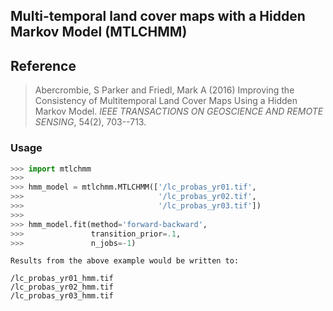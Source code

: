 Multi-temporal land cover maps with a Hidden Markov Model (MTLCHMM)
---

## Reference

> Abercrombie, S Parker and Friedl, Mark A (2016) Improving the Consistency of Multitemporal Land 
Cover Maps Using a Hidden Markov Model. _IEEE TRANSACTIONS ON GEOSCIENCE AND REMOTE SENSING_, 54(2), 703--713.

### Usage

```python
>>> import mtlchmm
>>>
>>> hmm_model = mtlchmm.MTLCHMM(['/lc_probas_yr01.tif', 
>>>                              '/lc_probas_yr02.tif',
>>>                              '/lc_probas_yr03.tif'])
>>>
>>> hmm_model.fit(method='forward-backward', 
>>>               transition_prior=.1, 
>>>               n_jobs=-1)
```

```text
Results from the above example would be written to:

/lc_probas_yr01_hmm.tif
/lc_probas_yr02_hmm.tif
/lc_probas_yr03_hmm.tif
```